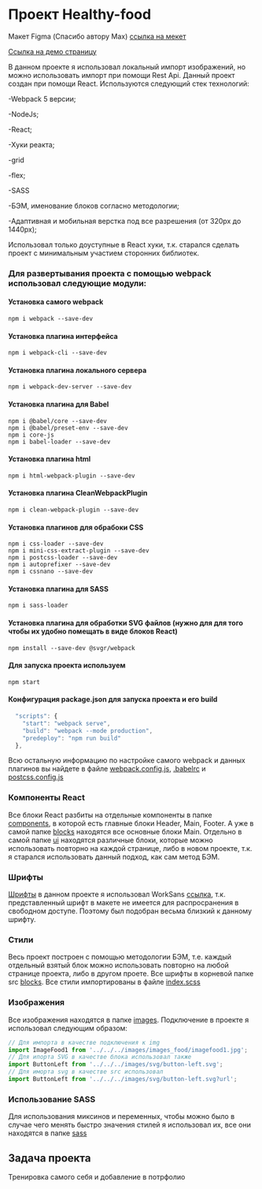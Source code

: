 # Проект Healthy-food
Макет Figma (Спасибо автору Max) [ссылка на мекет](https://www.figma.com/file/DmIkAGpRNjIg7EqJRXQV4I/Healthy-food-%2B?node-id=2%3A2&t=24lMoADN3oovhyuU-0)

[Ссылка на демо страницу](https://tanasov49.github.io/healthy_food/)

В данном проекте я использовал локальный импорт изображений, но можно использовать импорт при помощи Rest Api.
Данный проект создан при помощи React.
Используются следующий стек технологий:

-Webpack 5 версии;

-NodeJs;

-React;

-Хуки реакта;

-grid

-flex;

-SASS

-БЭМ, именование блоков согласно методологии;

-Адаптивная и мобильная верстка под все разрешения (от 320px до 1440px);

Использовал только доуступные в React хуки, т.к. старался сделать проект с минимальным участием сторонних библиотек. 
### Для развертывания проекта с помощью webpack использовал следующие модули:
#### Установка самого webpack
```shell
npm i webpack --save-dev
```
#### Установка плагина интерфейса
```shell
npm i webpack-cli --save-dev
```
#### Установка плагина локального сервера
```shell
npm i webpack-dev-server --save-dev
```
#### Установка плагина для Babel
```shell
npm i @babel/core --save-dev
npm i @babel/preset-env --save-dev
npm i core-js
npm i babel-loader --save-dev
```
#### Установка плагина html
```shell
npm i html-webpack-plugin --save-dev 
```
#### Установка плагина CleanWebpackPlugin
```shell
npm i clean-webpack-plugin --save-dev 
```
#### Установка плагинов для обрабоки CSS
```shell
npm i css-loader --save-dev
npm i mini-css-extract-plugin --save-dev 
npm i postcss-loader --save-dev
npm i autoprefixer --save-dev
npm i cssnano --save-dev 
```
#### Установка плагина для SASS
```shell
npm i sass-loader
```
#### Установка плагина для обработки SVG файлов (нужно для для того чтобы их удобно помещать в виде блоков React)
```shell
npm install --save-dev @svgr/webpack
```
#### Для запуска проекта используем
```shell
npm start
```
#### Конфигурация package.json для запуска проекта и его build
```javascript
  "scripts": {
    "start": "webpack serve",
    "build": "webpack --mode production",
    "predeploy": "npm run build"
  },
```
Всю остальную информацию по настройке самого webpack и данных плагинов вы найдете в файле   [webpack.config.js](https://github.com/tanasov49/healthy_food/blob/main/webpack.config.js), [.babelrc](https://github.com/tanasov49/healthy_food/blob/main/.babelrc) и [postcss.config.js](https://github.com/tanasov49/healthy_food/blob/main/postcss.config.js)
### Компоненты React
Все блоки React разбиты на отдельные компоненты в папке [components](https://github.com/tanasov49/healthy_food/tree/main/src/components), в которой есть главные блоки Header, Main, Footer. А уже в самой папке [blocks](https://github.com/tanasov49/healthy_food/tree/main/src/components/blocks) находятся все основные блоки Main. Отдельно в самой папке [ui](https://github.com/tanasov49/healthy_food/tree/main/src/components/ui) находятся различные блоки, которые можно использовать повторно на каждой странице, либо в новом проекте, т.к. я старался использовать данный подход, как сам метод БЭМ.
### Шрифты
[Шрифты](https://github.com/tanasov49/healthy_food/tree/main/src/fonts) в данном проекте я использовал WorkSans [ссылка](https://fonts.google.com/specimen/Work+Sans), т.к. представленный шрифт в макете не имеется для распросранения в свободном доступе. Поэтому был подобран весьма близкий к данному шрифту.
### Стили
Весь проект построен с помощью методологии БЭМ, т.е. каждый отдельный взятый блок можно использовать повторно на любой странице проекта, либо в другом проете. Все шрифты в корневой папке src [blocks](https://github.com/tanasov49/healthy_food/tree/main/src/blocks). Все стили импортированы в файле [index.scss](https://github.com/tanasov49/healthy_food/blob/main/src/pages/index.scss)
### Изображения
Все изображения находятся в папке [images](https://github.com/tanasov49/healthy_food/tree/main/src/images). Подключение в проекте я использовал следующим образом:
```javascript
// Для импорта в качестве подключения к img
import ImageFood1 from '../../../images/images_food/imagefood1.jpg';
// Для ипорта SVG в качестве блока использовал также
import ButtonLeft from '../../../images/svg/button-left.svg';
// Для иморта svg в качестве src использовал
import ButtonLeft from '../../../images/svg/button-left.svg?url';
```
### Использование SASS
Для использования миксинов и переменных, чтобы можно было в случае чего менять быстро значения стилей я использовал их, все они находятся в папке [sass](https://github.com/tanasov49/healthy_food/tree/main/src/sass)
## Задача проекта
Тренировка самого себя и добавление в потрфолио